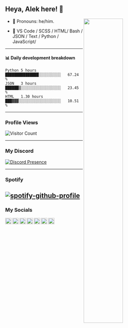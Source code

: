 ## Heya, Alek here! :wave:

<img align="right" width="50%" src="https://github.com/Alektherblxdev/Github-Stats/blob/master/generated/overview.svg">

-   :man: Pronouns: he/him.

-   :pencil: VS Code / SCSS / HTML/ Bash / JSON / Text / Python / JavaScript/

---


#### :bar_chart: Daily development breakdown

<!--START_SECTION:waka-->
```text
Python 5 hours         ███████████████░░░░░░░░░░   67.24 % 
JSON   3 hours         ██████▒░░░░░░░░░░░░░░░░░░   23.45 % 
HTML   1.30 hours      ███▓▓▓░░░░░░░░░░░░░░░░░░░   10.51 % 
```
<!--END_SECTION:waka-->
---

### Profile Views

![Visitor Count](https://profile-counter.glitch.me/alektherblxdev/count.svg)

---

### My Discord 

[![Discord Presence](https://lanyard-profile-readme.vercel.app/api/778778741886418965
                            )](https://discord.com/users/778778741886418965)

---

### Spotify
[![spotify-github-profile](https://spotify-github-profile.vercel.app/api/view?uid=zcuqlk2f95e0fhxozipv7i0gh&cover_image=true&theme=default&bar_color=53b14f&bar_color_cover=true)](https://spotify-github-profile.vercel.app/api/view?uid=zcuqlk2f95e0fhxozipv7i0gh&redirect=true)
---
### My Socials
<a href="https://discord.com/users/778778741886418965">
  <img align="left" alt="Discord" width="20px" src="https://simpleicons.org/icons/discord.svg" />
</a>
<a href="https://www.youtube.com/@alekisok">
  <img align="left" alt="Youtube" width="20px" src="https://simpleicons.org/icons/youtube.svg" />
</a>
<a href="https://www.roblox.com/users/2294290965/profile">
  <img align="left" alt="Roblox" width="20px" src="https://simpleicons.org/icons/roblox.svg" />
</a>
<a href="https://open.spotify.com/user/zcuqlk2f95e0fhxozipv7i0gh">
  <img align="left" alt="Spotify" width="20px" src="https://simpleicons.org/icons/spotify.svg" />
</a>
<a href="https://twitter.com/alekisok">
  <img align="left" alt="Spotify" width="20px" src="https://simpleicons.org/icons/twitter.svg" />
  </a>
<a href="https://replit.com/@aleksgroupfinder">
  <img align="left" alt="Spotify" width="20px" src="https://simpleicons.org/icons/replit.svg" />
<a href="https://instagram.com/alekisok">
  <img align="left" alt = "Instagram" width="20px" src="https://simpleicons.org/icons/instagram.svg" />
